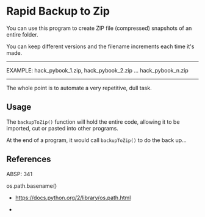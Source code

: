 # Rapid Backup to Zip

You can use this program to create ZIP file (compressed) snapshots of an entire folder.

You can keep different versions and the filename increments each time it's made.  

--------------------------------

EXAMPLE:  hack_pybook_1.zip, hack_pybook_2.zip ... hack_pybook_n.zip

--------------------------------

The whole point is to automate a very repetitive, dull task.

## Usage

The `backupToZip()` function will hold the entire code, allowing it to be imported, cut or pasted into other programs.

At the end of a program, it would call `backupToZip()` to do the back up...

## References

ABSP:  341

os.path.basename()

* https://docs.python.org/2/library/os.path.html

* 